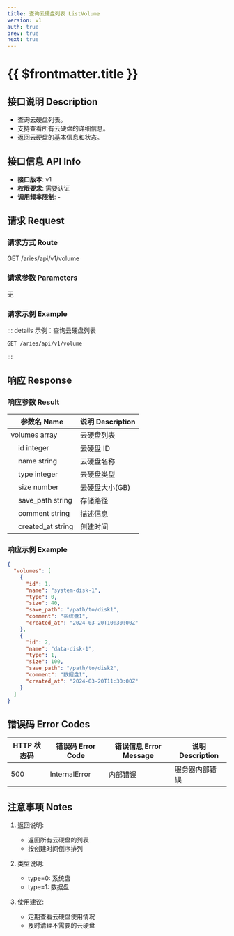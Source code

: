 ```yaml
---
title: 查询云硬盘列表 ListVolume
version: v1
auth: true
prev: true
next: true
---
```


# {{ $frontmatter.title }}

## 接口说明 Description

- 查询云硬盘列表。
- 支持查看所有云硬盘的详细信息。
- 返回云硬盘的基本信息和状态。

## 接口信息 API Info

- **接口版本**: v1
- **权限要求**: 需要认证
- **调用频率限制**: -

## 请求 Request

### 请求方式 Route

<div class="route">
  <span class="route-method" data-method="get">GET</span>
  <span class="route-path">/aries/api/v1/volume</span>
</div>

### 请求参数 Parameters

无

### 请求示例 Example

::: details 示例：查询云硬盘列表
```http
GET /aries/api/v1/volume
```
:::

## 响应 Response

### 响应参数 Result

| 参数名 Name | 说明 Description |
| --- | --- |
| <span class="param-name">volumes</span> <span class="type-array">array</span> | 云硬盘列表 |
| &nbsp;&nbsp;&nbsp;&nbsp;<span class="param-name">id</span> <span class="type-integer">integer</span> | 云硬盘 ID |
| &nbsp;&nbsp;&nbsp;&nbsp;<span class="param-name">name</span> <span class="type-string">string</span> | 云硬盘名称 |
| &nbsp;&nbsp;&nbsp;&nbsp;<span class="param-name">type</span> <span class="type-integer">integer</span> | 云硬盘类型 |
| &nbsp;&nbsp;&nbsp;&nbsp;<span class="param-name">size</span> <span class="type-number">number</span> | 云硬盘大小(GB) |
| &nbsp;&nbsp;&nbsp;&nbsp;<span class="param-name">save_path</span> <span class="type-string">string</span> | 存储路径 |
| &nbsp;&nbsp;&nbsp;&nbsp;<span class="param-name">comment</span> <span class="type-string">string</span> | 描述信息 |
| &nbsp;&nbsp;&nbsp;&nbsp;<span class="param-name">created_at</span> <span class="type-string">string</span> | 创建时间 |

### 响应示例 Example

```json
{
  "volumes": [
    {
      "id": 1,
      "name": "system-disk-1",
      "type": 0,
      "size": 40,
      "save_path": "/path/to/disk1",
      "comment": "系统盘1",
      "created_at": "2024-03-20T10:30:00Z"
    },
    {
      "id": 2,
      "name": "data-disk-1",
      "type": 1,
      "size": 100,
      "save_path": "/path/to/disk2",
      "comment": "数据盘1",
      "created_at": "2024-03-20T11:30:00Z"
    }
  ]
}
```

## 错误码 Error Codes

| HTTP 状态码 | 错误码 Error Code | 错误信息 Error Message | 说明 Description |
| --- | --- | --- | --- |
| 500 | InternalError | 内部错误 | 服务器内部错误 |

## 注意事项 Notes

1. 返回说明:
   - 返回所有云硬盘的列表
   - 按创建时间倒序排列

2. 类型说明:
   - type=0: 系统盘
   - type=1: 数据盘

3. 使用建议:
   - 定期查看云硬盘使用情况
   - 及时清理不需要的云硬盘 
